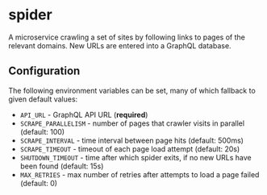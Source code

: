 # spider
A microservice crawling a set of sites by following links to pages of the relevant domains. New URLs are entered into a GraphQL database.

## Configuration
The following environment variables can be set, many of which fallback to given default values:
- `API_URL` - GraphQL API URL (**required**)
- `SCRAPE_PARALLELISM` - number of pages that crawler visits in parallel (default: 100)
- `SCRAPE_INTERVAL` - time interval between page hits (default: 500ms)
- `SCRAPE_TIMEOUT` - timeout of each page load attempt (default: 20s)
- `SHUTDOWN_TIMEOUT` - time after which spider exits, if no new URLs have been found (default: 15s)
- `MAX_RETRIES` - max number of retries after attempts to load a page failed (default: 0)